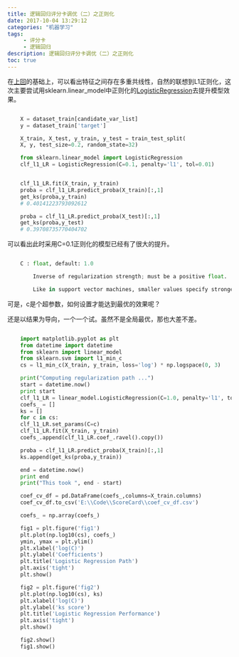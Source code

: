 ```yaml
---
title: 逻辑回归评分卡调优（二）之正则化
date: 2017-10-04 13:29:12
categories: "机器学习"
tags:
     - 评分卡
     - 逻辑回归
description: 逻辑回归评分卡调优（二）之正则化
toc: true
---
```

在[上回](https://boredbird.github.io/2017/10/04/%E9%80%BB%E8%BE%91%E5%9B%9E%E5%BD%92%E8%AF%84%E5%88%86%E5%8D%A1%E8%B0%83%E4%BC%98%EF%BC%88%E4%B8%80%EF%BC%89%E4%B9%8B%E6%95%B0%E6%8D%AE%E9%9B%86%E5%88%9D%E6%8E%A2/)的基础上，可以看出特征之间存在多重共线性，自然的联想到L1正则化，这次主要尝试用sklearn.linear_model中正则化的[LogisticRegression](http://scikit-learn.org/stable/modules/generated/sklearn.linear_model.LogisticRegression.html)去提升模型效果。

``` python

    X = dataset_train[candidate_var_list]
    y = dataset_train['target']

    X_train, X_test, y_train, y_test = train_test_split(
    X, y, test_size=0.2, random_state=32)

    from sklearn.linear_model import LogisticRegression
    clf_l1_LR = LogisticRegression(C=0.1, penalty='l1', tol=0.01)


    clf_l1_LR.fit(X_train, y_train)
    proba = clf_l1_LR.predict_proba(X_train)[:,1]
    get_ks(proba,y_train)
    # 0.40141223793092612

    proba = clf_l1_LR.predict_proba(X_test)[:,1]
    get_ks(proba,y_test)
    # 0.39708735770404702
```

可以看出此时采用C=0.1正则化的模型已经有了很大的提升。

``` python

	C : float, default: 1.0

		Inverse of regularization strength; must be a positive float.

		Like in support vector machines, smaller values specify stronger regularization.
```

可是，c是个超参数，如何设置才能达到最优的效果呢？

还是以结果为导向，一个一个试。虽然不是全局最优，那也大差不差。

``` python

    import matplotlib.pyplot as plt
    from datetime import datetime
    from sklearn import linear_model
    from sklearn.svm import l1_min_c
    cs = l1_min_c(X_train, y_train, loss='log') * np.logspace(0, 3)

    print("Computing regularization path ...")
    start = datetime.now()
    print start
    clf_l1_LR = linear_model.LogisticRegression(C=1.0, penalty='l1', tol=1e-6)
    coefs_ = []
    ks = []
    for c in cs:
    clf_l1_LR.set_params(C=c)
    clf_l1_LR.fit(X_train, y_train)
    coefs_.append(clf_l1_LR.coef_.ravel().copy())

    proba = clf_l1_LR.predict_proba(X_train)[:,1]
    ks.append(get_ks(proba,y_train))

    end = datetime.now()
    print end
    print("This took ", end - start)

    coef_cv_df = pd.DataFrame(coefs_,columns=X_train.columns)
    coef_cv_df.to_csv('E:\\Code\\ScoreCard\\coef_cv_df.csv')

    coefs_ = np.array(coefs_)

    fig1 = plt.figure('fig1')
    plt.plot(np.log10(cs), coefs_)
    ymin, ymax = plt.ylim()
    plt.xlabel('log(C)')
    plt.ylabel('Coefficients')
    plt.title('Logistic Regression Path')
    plt.axis('tight')
    plt.show()

    fig2 = plt.figure('fig2')
    plt.plot(np.log10(cs), ks)
    plt.xlabel('log(C)')
    plt.ylabel('ks score')
    plt.title('Logistic Regression Performance')
    plt.axis('tight')
    plt.show()

    fig2.show()
    fig1.show()
 ```   
